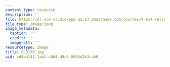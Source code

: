 ```yaml
---
content_type: resource
description: ''
file: https://ol-ocw-studio-app-qa.s3.amazonaws.com/courses/4-614-religious-architecture-and-islamic-cultures-fall-2002/cd0ea1411ab3c8d4d9c49993d2b3cab0_SLD150.jpg
file_type: image/jpeg
image_metadata:
  caption: ''
  credit: ''
  image-alt: ''
resourcetype: Image
title: SLD150.jpg
uid: cd0ea141-1ab3-c8d4-d9c4-9993d2b3cab0
---
```

